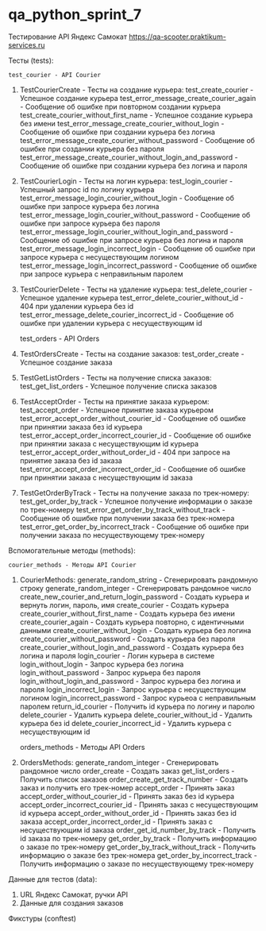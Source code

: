 # qa_python_sprint_7

Тестирование API Яндекс Самокат 
https://qa-scooter.praktikum-services.ru


Тесты (tests):

	test_courier - API Courier

1. TestCourierCreate - Тесты на создание курьера:
test_create_courier - Успешное создание курьера
test_error_message_create_courier_again - Сообщение об ошибке при повторном создании курьера
test_create_courier_without_first_name  - Успешное создание курьера без имени
test_error_message_create_courier_without_login -  Сообщение об ошибке при создании курьера без логина
test_error_message_create_courier_without_password - Сообщение об ошибке при создании курьера без пароля
test_error_message_create_courier_without_login_and_password - Сообщение об ошибке при создании курьера без логина и пароля

2. TestCourierLogin - Тесты на логин курьера:
test_login_courier - Успешный запрос id по логину курьера
test_error_message_login_courier_without_login - Сообщение об ошибке при запросе курьера без логина
test_error_message_login_courier_without_password - Сообщение об ошибке при запросе курьера без пароля
test_error_message_login_courier_without_login_and_password - Сообщение об ошибке при запросе курьера без логина и пароля
test_error_message_login_incorrect_login - Сообщение об ошибке при запросе курьера с несуществующим логином
test_error_message_login_incorrect_password - Сообщение об ошибке при запросе курьера с неправильным паролем

3. TestCourierDelete - Тесты на удаление курьера:
test_delete_courier - Успешное удаление курьера
test_error_delete_courier_without_id - 404 при удалении курьера без id
test_error_message_delete_courier_incorrect_id - Сообщение об ошибке при удалении курьера с несуществующим id

	test_orders - API Orders

1. TestOrdersCreate - Тесты на создание заказов:
test_order_create - Успешное создание заказа

2. TestGetListOrders - Тесты на получение списка заказов:
test_get_list_orders - Успешное получение списка заказов

3. TestAcceptOrder - Тесты на принятие заказа курьером:
test_accept_order - Успешное принятие заказа курьером
test_error_accept_order_without_courier_id - Сообщение об ошибке при принятии заказа без id курьера
test_error_accept_order_incorrect_courier_id - Сообщение об ошибке при принятии заказа с несуществующим id курьера
test_error_accept_order_without_order_id - 404 при запросе на принятие заказа без id заказа
test_error_accept_order_incorrect_order_id - Сообщение об ошибке при принятии заказа с несуществующим id заказа

4. TestGetOrderByTrack - Тесты на получение заказа по трек-номеру:
test_get_order_by_track - Успешное получение информации о заказе по трек-номеру
test_error_get_order_by_track_without_track - Сообщение об ошибке при получении заказа без трек-номера
test_error_get_order_by_incorrect_track - Сообщение об ошибке при получении заказа по несуществующему трек-номеру


Вспомогательные методы (methods):

	courier_methods - Методы API Courier

1) CourierMethods:
generate_random_string - Сгенерировать рандомную строку
generate_random_integer - Сгенерировать рандомное число
create_new_courier_and_return_login_password - Создать курьера и вернуть логин, пароль, имя
create_courier - Создать курьера
create_courier_without_first_name - Создать курьера без имени
create_courier_again - Создать курьера повторно, с идентичными данными
create_courier_without_login - Создать курьера без логина
create_courier_without_password - Создать курьера без пароля
create_courier_without_login_and_password - Создать курьера без логина и пароля
login_courier - Логин курьера в системе
login_without_login - Запрос курьера без логина
login_without_password - Запрос курьера без пароля
login_without_login_and_password - Запрос курьера без логина и пароля
login_incorrect_login - Запрос курьера с несуществующим логином
login_incorrect_password - Запрос курьеоа с неправильным паролем
return_id_courier - Получить id курьера по логину и паролю
delete_courier - Удалить курьера
delete_courier_without_id - Удалить курьера без id
delete_courier_incorrect_id - Удалить курьера с несуществующим id

	orders_methods - Методы API Orders

1) OrdersMethods:
generate_random_integer - Сгенерировать рандомное число
order_create - Создать заказ
get_list_orders - Получить список заказов
order_create_get_track_number - Создать заказ и получить его трек-номер
accept_order - Принять заказ
accept_order_without_courier_id - Принять заказ без id курьера
accept_order_incorrect_courier_id - Принять заказ с несуществующим id курьера
accept_order_without_order_id - Принять заказ без id заказа
accept_order_incorrect_order_id - Принять заказ с несуществующим id заказа
order_get_id_number_by_track - Получить id заказа по трек-номеру
get_order_by_track - Получить информацию о заказе по трек-номеру
get_order_by_track_without_track - Получить информацию о заказе без трек-номера
get_order_by_incorrect_track - Получить информацию о заказе по несуществующему трек-номеру


Данные для тестов (data):

1) URL Яндекс Самокат, ручки API
2) Данные для создания заказов

Фикстуры (conftest)


